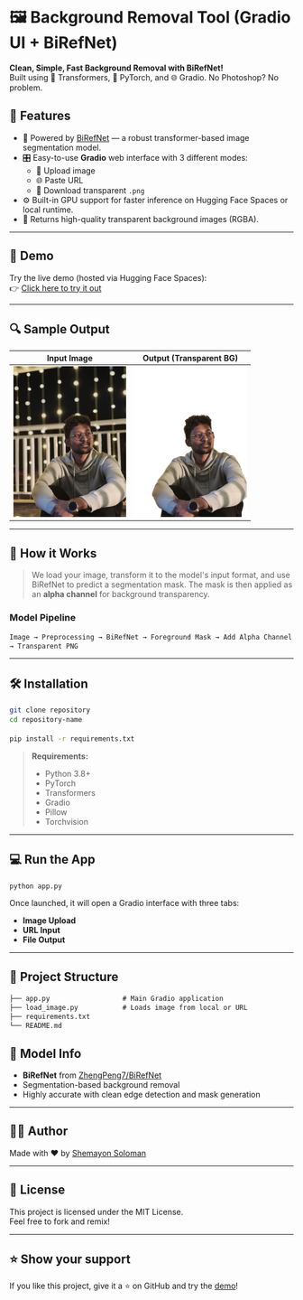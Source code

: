 
# 🖼️ Background Removal Tool (Gradio UI + BiRefNet)

**Clean, Simple, Fast Background Removal with BiRefNet!**  
Built using 🤗 Transformers, 🧠 PyTorch, and 🌐 Gradio. No Photoshop? No problem.

## 🚀 Features

- 🧠 Powered by [BiRefNet](https://huggingface.co/ZhengPeng7/BiRefNet) — a robust transformer-based image segmentation model.
- 🎛️ Easy-to-use **Gradio** web interface with 3 different modes:
  - 📁 Upload image
  - 🌐 Paste URL
  - 💾 Download transparent `.png`
- ⚙️ Built-in GPU support for faster inference on Hugging Face Spaces or local runtime.
- 🧼 Returns high-quality transparent background images (RGBA).

---

## 📸 Demo

Try the live demo (hosted via Hugging Face Spaces):  
👉 [Click here to try it out](https://huggingface.co/spaces/shemayons/BACKGROUND-REMOVAL)


---

## 🔍 Sample Output

| Input Image | Output (Transparent BG) |
|-------------|--------------------------|
| <img src="input.jpg" width="200"/> | <img src="output.png" width="200"/> |

---
## 🧪 How it Works

> We load your image, transform it to the model's input format, and use BiRefNet to predict a segmentation mask. The mask is then applied as an **alpha channel** for background transparency.

### Model Pipeline

```text
Image → Preprocessing → BiRefNet → Foreground Mask → Add Alpha Channel → Transparent PNG
```

---

## 🛠️ Installation

```bash
git clone repository
cd repository-name

pip install -r requirements.txt
```

> **Requirements:**
> - Python 3.8+
> - PyTorch
> - Transformers
> - Gradio
> - Pillow
> - Torchvision

---

## 💻 Run the App

```bash
python app.py
```

Once launched, it will open a Gradio interface with three tabs:
- **Image Upload**
- **URL Input**
- **File Output**

---

## 📂 Project Structure

```
├── app.py                  # Main Gradio application
├── load_image.py           # Loads image from local or URL
├── requirements.txt
└── README.md
```



## 🧠 Model Info

- **BiRefNet** from [ZhengPeng7/BiRefNet](https://huggingface.co/ZhengPeng7/BiRefNet)
- Segmentation-based background removal
- Highly accurate with clean edge detection and mask generation

---

## 🧑‍💻 Author

Made with ❤️ by [Shemayon Soloman](https://www.linkedin.com/in/shemayon-soloman-b32387218/)

---

## 📜 License

This project is licensed under the MIT License.  
Feel free to fork and remix!

---

## ⭐ Show your support

If you like this project, give it a ⭐ on GitHub and try the [demo](https://huggingface.co/spaces/shemayons/BACKGROUND-REMOVAL)!

